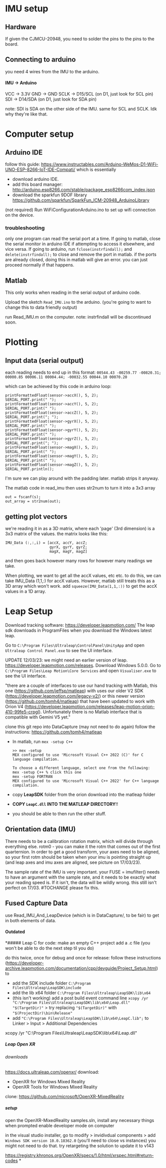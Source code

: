 # IMU setup
## Hardware
If given the CJMCU-20948, you need to solder the pins to the pins to the board.

## Connecting to arduino
you need 4 wires from the IMU to the arduino. 

#### IMU -> Arduino
VCC     -> 3.3V
GND     -> GND
SCLK    -> D15/SCL (on D1, just look for SCL pin)
SDI     -> D14/SDA (on D1, just look for SDA pin)

note: SDI is SDA on the other side of the IMU. same for SCL and SCLK. Idk why they're like that.


# Computer setup

## Arduino IDE
follow this guide: https://www.instructables.com/Arduino-WeMos-D1-WiFi-UNO-ESP-8266-IoT-IDE-Compati/ which is essentially
- download arduino IDE. 
- add this board manager: http://arduino.esp8266.com/stable/package_esp8266com_index.json
- download the sparkfun 9DOF library https://github.com/sparkfun/SparkFun_ICM-20948_ArduinoLibrary

(not required) Run WiFiConfigurationArduino.ino to set up wifi connection on the device.

### troubleshooting
only one program can read the serial port at a time. 
If going to matlab, close the serial monitor in arduino IDE if attempting to access it elsewhere, and vice versa.
If going to arduino, run `fclose(instrfindall);` and `delete(instrfindall);` to close and remove the port in matlab.
    if the ports are already closed, doing this in matlab will give an error. you can just proceed normally if that happens.

## Matlab
This only works when reading in the serial output of arduino code. 

Upload the sketch `Read_IMU.ino` to the arduino. (you're going to want to change this to data friendly output)

run Read_IMU.m on the computer. note: instrfindall will be discontinued soon.

# Plotting
## Input data (serial output)
each reading needs to end up in this format: 
`00544.43 -00259.77 -00820.31; 00000.85 00006.11 00004.44; -00032.55 00044.10 00070.20`

which can be achieved by this code in arduino loop:

```
printFormattedFloat(sensor->accX(), 5, 2);
SERIAL_PORT.print(" ");
printFormattedFloat(sensor->accY(), 5, 2);
SERIAL_PORT.print(" ");
printFormattedFloat(sensor->accZ(), 5, 2);
SERIAL_PORT.print("; ");
printFormattedFloat(sensor->gyrX(), 5, 2);
SERIAL_PORT.print(" ");
printFormattedFloat(sensor->gyrY(), 5, 2);
SERIAL_PORT.print(" ");
printFormattedFloat(sensor->gyrZ(), 5, 2);
SERIAL_PORT.print("; ");
printFormattedFloat(sensor->magX(), 5, 2);
SERIAL_PORT.print(" ");
printFormattedFloat(sensor->magY(), 5, 2);
SERIAL_PORT.print(" ");
printFormattedFloat(sensor->magZ(), 5, 2);
SERIAL_PORT.println();
```

I'm sure we can play around with the padding later. matlab strips it anyway.

The matlab code in read_imu then uses str2num to turn it into a 3x3 array

```
out = fscanf(s);
out_array = str2num(out);
```

## getting plot vectors 
we're reading it in as a 3D matrix, where each 'page' (3rd dimension) is a 3x3 matrix of the values. the matrix looks like this:
```
IMU_Data (:,:,i) = [accX, accY, accZ;
                    gyrX, gyrY, gyrZ;
                    magX, magY, magZ]
```
and then goes back however many rows for however many readings we take.

When plotting, we want to get all the accX values, etc etc. to do this, we can take
IMU_Data (1,1,:) for accX values. However, matlab still treats this as a 3D array which won't work. add `squeeze(IMU_Data(1,1,:))` to get the accX values in a 1D array.   


# Leap Setup

Download tracking software: https://developer.leapmotion.com/
The leap sdk downloads in ProgramFiles when you download the Windows latest leap.

Go to `C:\Program Files\Ultraleap\ControlPanel\UnityApp` and open `Ultraleap Control Panel.exe` to see the UI interface.

UPDATE 12/03/23:
we might need an earlier version of leap. https://developer.leapmotion.com/releases. Download Windows 5.0.0.
Go to `C:\Program Files\Leap Motion\Core Services` and open `Visualiser.exe` to see the UI interface.

"there are a couple of interfaces to use our hand tracking with Matlab, this one (https://github.com/jeffsp/matleap) with uses our older V2 SDK (https://developer.leapmotion.com/legacy-v2/) or this newer version (https://github.com/tomh4/matleap) that have been updated to work with Orion V4 (https://developer.leapmotion.com/releases/leap-motion-orion-410-99fe5-crpgl). Unfortunately there is no Matlab interface that is compatible with Gemini V5 yet."

clone this git repo into DataCapture (may not need to do again) follow the instructions:  https://github.com/tomh4/matleap

- In matlab, run  `mex -setup C++`
    ```
    >> mex -setup
    MEX configured to use 'Microsoft Visual C++ 2022 (C)' for C language compilation.

    To choose a different language, select one from the following:
    mex -setup C++ % click this one
    mex -setup FORTRAN
    MEX configured to use 'Microsoft Visual C++ 2022' for C++ language compilation.
    ```

- copy **LeapSDK** folder from the orion download into the matleap folder
- **COPY `LeapC.dll` INTO THE MATLEAP DIRECTORY**!!
- you should be able to then run the other stuff.



## Orientation data (IMU)
There needs to be a calibration rotation matrix, which will divide through everything else. rotm0 - you can make it the rotm that comes out of the first quarternion. In order to get a good transform, your axes need to be aligned, so your first rotm should be taken when your imu is pointing straight up (and leap axes and imu axes are aligned, see picture on 17/03/23).

The sample rate of the IMU is very important. your FUSE = imufilter() needs to have an argument with the sample rate, and it needs to be exactly what your reading speed is. If it isn't, the data will be wildly wrong. this still isn't perfect on 17/03. #TOCHANGE please fix this.

## Fused Capture Data
use Read_IMU_And_LeapDevice (which is in DataCapture/, to be fair) to get in both elements of data.











#### Outdated
*##### Leap C
for code:
make an empty C++ project
add a .c file (you won't be able to do the next step til you do)

do this twice, once for debug and once for release:
follow these instructions (https://developer-archive.leapmotion.com/documentation/cpp/devguide/Project_Setup.html) to
- add the SDK include folder `C:\Program Files\Ultraleap\LeapSDK\include`
- add the lib x64 folder `C:\Program Files\Ultraleap\LeapSDK\lib\x64`
- (this isn't working) add a post build event command line `xcopy /yr "C:\Program Files\Ultraleap\LeapSDK\lib\x64\Leap.dll" "$(TargetDir)"` > try replacing `"$(TargetDir)"` with `"$(ProjectDir)\bin\Release"`
- add `"C:\Program Files\Ultraleap\LeapSDK\lib\x64\LeapC.lib";` to Linker > Input > Additional Dependencies

xcopy /yr "C:\Program Files\Ultraleap\LeapSDK\lib\x64\Leap.dll" 


##### Leap Open XR

###### downloads
https://docs.ultraleap.com/openxr/
download:
- OpenXR for Windows Mixed Reality
- OpenXR Tools for Windows Mixed Reality

clone:
https://github.com/microsoft/OpenXR-MixedReality

##### setup
open the OpenXR-MixedReality samples.sln, install any necessary things when prompted
enable developer mode on computer

in the visual studio installer, go to modify > invidivdual components > add `Windows SDK version 10.0.18362.0` (you'll need to close vs instances)
    you might not need to do that. try retargeting the solution to update it to v143

https://registry.khronos.org/OpenXR/specs/1.0/html/xrspec.html#return-codes
*
